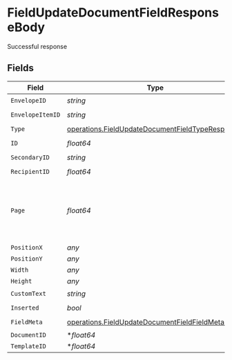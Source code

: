 # FieldUpdateDocumentFieldResponseBody

Successful response


## Fields

| Field                                                                                                                  | Type                                                                                                                   | Required                                                                                                               | Description                                                                                                            |
| ---------------------------------------------------------------------------------------------------------------------- | ---------------------------------------------------------------------------------------------------------------------- | ---------------------------------------------------------------------------------------------------------------------- | ---------------------------------------------------------------------------------------------------------------------- |
| `EnvelopeID`                                                                                                           | *string*                                                                                                               | :heavy_check_mark:                                                                                                     | N/A                                                                                                                    |
| `EnvelopeItemID`                                                                                                       | *string*                                                                                                               | :heavy_check_mark:                                                                                                     | N/A                                                                                                                    |
| `Type`                                                                                                                 | [operations.FieldUpdateDocumentFieldTypeResponse](../../models/operations/fieldupdatedocumentfieldtyperesponse.md)     | :heavy_check_mark:                                                                                                     | N/A                                                                                                                    |
| `ID`                                                                                                                   | *float64*                                                                                                              | :heavy_check_mark:                                                                                                     | N/A                                                                                                                    |
| `SecondaryID`                                                                                                          | *string*                                                                                                               | :heavy_check_mark:                                                                                                     | N/A                                                                                                                    |
| `RecipientID`                                                                                                          | *float64*                                                                                                              | :heavy_check_mark:                                                                                                     | N/A                                                                                                                    |
| `Page`                                                                                                                 | *float64*                                                                                                              | :heavy_check_mark:                                                                                                     | The page number of the field on the document. Starts from 1.                                                           |
| `PositionX`                                                                                                            | *any*                                                                                                                  | :heavy_minus_sign:                                                                                                     | N/A                                                                                                                    |
| `PositionY`                                                                                                            | *any*                                                                                                                  | :heavy_minus_sign:                                                                                                     | N/A                                                                                                                    |
| `Width`                                                                                                                | *any*                                                                                                                  | :heavy_minus_sign:                                                                                                     | N/A                                                                                                                    |
| `Height`                                                                                                               | *any*                                                                                                                  | :heavy_minus_sign:                                                                                                     | N/A                                                                                                                    |
| `CustomText`                                                                                                           | *string*                                                                                                               | :heavy_check_mark:                                                                                                     | N/A                                                                                                                    |
| `Inserted`                                                                                                             | *bool*                                                                                                                 | :heavy_check_mark:                                                                                                     | N/A                                                                                                                    |
| `FieldMeta`                                                                                                            | [operations.FieldUpdateDocumentFieldFieldMetaUnion](../../models/operations/fieldupdatedocumentfieldfieldmetaunion.md) | :heavy_check_mark:                                                                                                     | N/A                                                                                                                    |
| `DocumentID`                                                                                                           | **float64*                                                                                                             | :heavy_minus_sign:                                                                                                     | N/A                                                                                                                    |
| `TemplateID`                                                                                                           | **float64*                                                                                                             | :heavy_minus_sign:                                                                                                     | N/A                                                                                                                    |